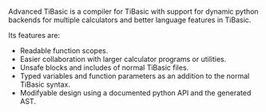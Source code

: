 Advanced TiBasic is a compiler for TiBasic with support for dynamic python backends for multiple calculators and better language features in TiBasic. 

Its features are:

  * Readable function scopes.
  * Easier collaboration with larger calculator programs or utilities. 
  * Unsafe blocks and includes of normal TiBasic files.
  * Typed variables and function parameters as an addition to the normal TiBasic syntax. 
  * Modifyable design using a documented python API and the generated AST. 
